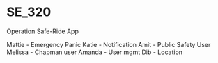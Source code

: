 # SE_320
Operation Safe-Ride App

Mattie - Emergency Panic
Katie - Notification 
Amit - Public Safety User
Melissa - Chapman user
Amanda - User mgmt
Dib - Location
